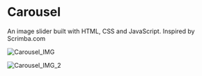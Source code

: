 # Carousel

An image slider built with HTML, CSS and JavaScript. Inspired by Scrimba.com


![Carousel_IMG](https://user-images.githubusercontent.com/48926984/139600509-db4ef5f6-8b77-4d12-95eb-33f7408cbf04.PNG)

![Carousel_IMG_2](https://user-images.githubusercontent.com/48926984/139600629-1d5cd50e-9cd2-4e22-a6d6-265787efc8c0.PNG)
